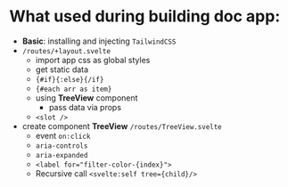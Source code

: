 # What used during building doc app:
- **Basic**: installing and injecting `TailwindCSS`
- `/routes/+layout.svelte`
  - import app css as global styles
  - get static data
  - `{#if}{:else}{/if}`
  - `{#each arr as item}`
  - using **TreeView** component
    - pass data via props
  - `<slot />`
- create component **TreeView** `/routes/TreeView.svelte`
  - event `on:click`
  - `aria-controls`
  - `aria-expanded`
  - `<label for="filter-color-{index}">`
  - Recursive call `<svelte:self tree={child}/>`
